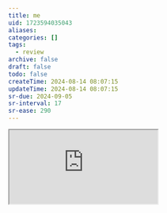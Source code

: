 ```yaml
---
title: me
uid: 1723594035043
aliases:
categories: []
tags:
  - review
archive: false
draft: false
todo: false
createTime: 2024-08-14 08:07:15
updateTime: 2024-08-14 08:07:15
sr-due: 2024-09-05
sr-interval: 17
sr-ease: 290
---
```


<iframe
  class="iframe_full"
  src="https://dict.youdao.com/result?word=me&lang=en"
>
</iframe>
